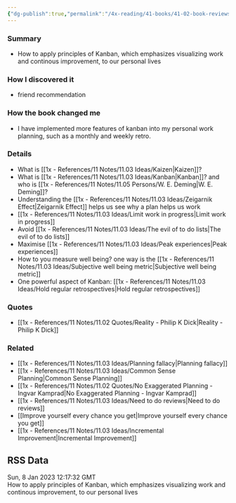 ```yaml
---
{"dg-publish":true,"permalink":"/4x-reading/41-books/41-02-book-reviews/personal-kanban-mapping-work-navigating-life/","title":"Personal Kanban - Mapping Work Navigating Life"}
---
```



### Summary
- How to apply principles of Kanban, which emphasizes visualizing work and continous improvement, to our personal lives

### How I discovered it
- friend recommendation

### How the book changed me
- I have implemented more features of kanban into my personal work planning, such as a monthly and weekly retro.

### Details
- What is [[1x - References/11 Notes/11.03 Ideas/Kaizen\|Kaizen]]?
- What is [[1x - References/11 Notes/11.03 Ideas/Kanban\|Kanban]]? and who is [[1x - References/11 Notes/11.05 Persons/W. E. Deming\|W. E. Deming]]?
- Understanding the [[1x - References/11 Notes/11.03 Ideas/Zeigarnik Effect\|Zeigarnik Effect]] helps us see why a plan helps us work
- [[1x - References/11 Notes/11.03 Ideas/Limit work in progress\|Limit work in progress]]
- Avoid [[1x - References/11 Notes/11.03 Ideas/The evil of to do lists\|The evil of to do lists]]
- Maximise [[1x - References/11 Notes/11.03 Ideas/Peak experiences\|Peak experiences]]
- How to you measure well being? one way is the [[1x - References/11 Notes/11.03 Ideas/Subjective well being metric\|Subjective well being metric]]
- One powerful aspect of Kanban: [[1x - References/11 Notes/11.03 Ideas/Hold regular retrospectives\|Hold regular retrospectives]]

### Quotes
- [[1x - References/11 Notes/11.02 Quotes/Reality - Philip K Dick\|Reality - Philip K Dick]]

### Related
- [[1x - References/11 Notes/11.03 Ideas/Planning fallacy\|Planning fallacy]]
- [[1x - References/11 Notes/11.03 Ideas/Common Sense Planning\|Common Sense Planning]]
- [[1x - References/11 Notes/11.02 Quotes/No Exaggerated Planning - Ingvar Kamprad\|No Exaggerated Planning - Ingvar Kamprad]]
- [[1x - References/11 Notes/11.03 Ideas/Need to do reviews\|Need to do reviews]]
- [[Improve yourself every chance you get\|Improve yourself every chance you get]]
- [[1x - References/11 Notes/11.03 Ideas/Incremental Improvement\|Incremental Improvement]]

## RSS Data
<div class='date'>Sun, 8 Jan 2023 12:17:32 GMT</div>
<div class='description'>How to apply principles of Kanban, which emphasizes visualizing work and continous improvement, to our personal lives</div>